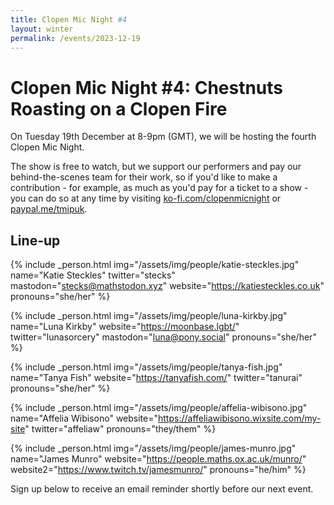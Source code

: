 ```yaml
---
title: Clopen Mic Night #4
layout: winter
permalink: /events/2023-12-19
---
```


# Clopen Mic Night #4: Chestnuts Roasting on a Clopen Fire
On Tuesday 19th December at 8-9pm (GMT), we will be hosting the fourth Clopen Mic Night.

The show is free to watch, but we support our performers and pay our behind-the-scenes team 
for their work, so if you'd like to make a contribution - for example, as much as you'd pay 
for a ticket to a show - you can do so at any time by visiting 
[ko-fi.com/clopenmicnight](https://ko-fi.com/clopenmicnight) or
[paypal.me/tmipuk](https://paypal.me/tmipuk).

## Line-up
{% include _person.html
    img="/assets/img/people/katie-steckles.jpg"
    name="Katie Steckles"
    twitter="stecks"
    mastodon="stecks@mathstodon.xyz"
    website="https://katiesteckles.co.uk"
    pronouns="she/her"
%}


{% include _person.html
    img="/assets/img/people/luna-kirkby.jpg"
    name="Luna Kirkby"
    website="https://moonbase.lgbt/"
    twitter="lunasorcery"
    mastodon="luna@pony.social"
    pronouns="she/her"
%}

{% include _person.html
    img="/assets/img/people/tanya-fish.jpg"
    name="Tanya Fish"
    website="https://tanyafish.com/"
    twitter="tanurai"
    pronouns="she/her"
%}

{% include _person.html
    img="/assets/img/people/affelia-wibisono.jpg"
    name="Affelia Wibisono"
    website="https://affeliawibisono.wixsite.com/my-site"
    twitter="affeliaw"
    pronouns="they/them"
%}

{% include _person.html
    img="/assets/img/people/james-munro.jpg"
    name="James Munro"
    website="https://people.maths.ox.ac.uk/munro/"
    website2="https://www.twitch.tv/jamesmunro/"
    pronouns="he/him"
%}

Sign up below to receive an email reminder shortly before our next event.
<div class="sender-form-field" data-sender-form-id="ks7i2oxmaq7jqdqvszm" style="text-align:center"></div>

